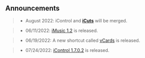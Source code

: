 ## Announcements

> - August 2022:
iControl and <b>[iCuts](https://routinehub.co/shortcut/11364/)</b> will be merged.

> - 06/11/2022:
[iMusic 1.2](https://routinehub.co/shortcut/12160) is released.

> - 06/19/2022:
A new shortcut called [vCards](https://routinehub.co/shortcut/12311/) is released.

> - 07/24/2022:
[iControl 1.7.0.2](https://routinehub.co/shortcut/10743/) is released.
